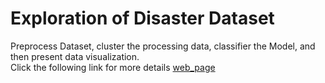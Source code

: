 # Exploration of Disaster Dataset
Preprocess Dataset, cluster the processing data, classifier the Model, and then present data visualization. </br> 
Click the following link for more details 
[web_page](https://kuanhunglindatascience.blogspot.com/2017/05/airline-dataset-preprocessing-and.html)
